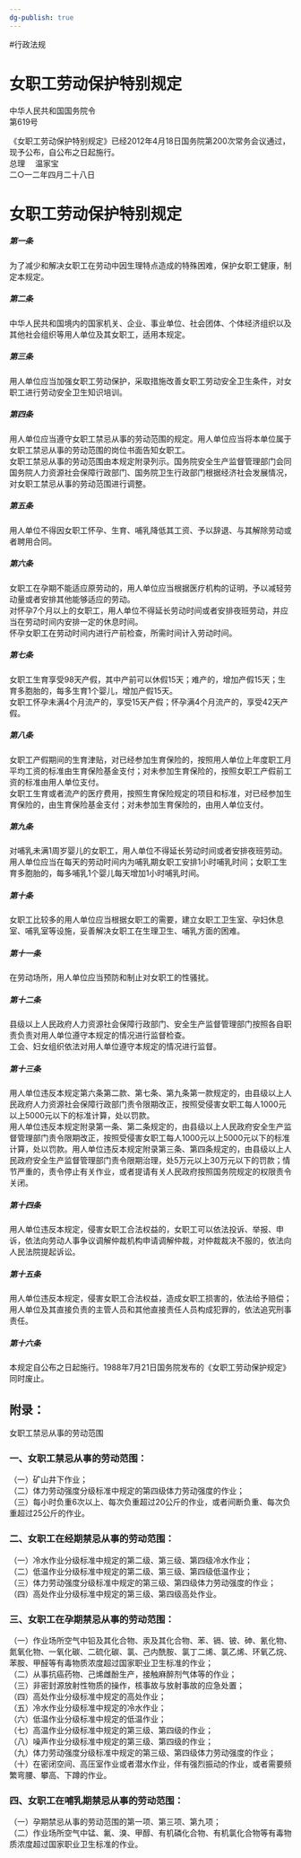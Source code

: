 ```yaml
---
dg-publish: true
---
```

#行政法规 

# 女职工劳动保护特别规定

中华人民共和国国务院令  
第619号

《女职工劳动保护特别规定》已经2012年4月18日国务院第200次常务会议通过，现予公布，自公布之日起施行。  
总理 　温家宝  
二○一二年四月二十八日

# 女职工劳动保护特别规定

##### 第一条

为了减少和解决女职工在劳动中因生理特点造成的特殊困难，保护女职工健康，制定本规定。 

##### 第二条

中华人民共和国境内的国家机关、企业、事业单位、社会团体、个体经济组织以及其他社会组织等用人单位及其女职工，适用本规定。  

##### 第三条

用人单位应当加强女职工劳动保护，采取措施改善女职工劳动安全卫生条件，对女职工进行劳动安全卫生知识培训。 

##### 第四条

用人单位应当遵守女职工禁忌从事的劳动范围的规定。用人单位应当将本单位属于女职工禁忌从事的劳动范围的岗位书面告知女职工。  
女职工禁忌从事的劳动范围由本规定附录列示。国务院安全生产监督管理部门会同国务院人力资源社会保障行政部门、国务院卫生行政部门根据经济社会发展情况，对女职工禁忌从事的劳动范围进行调整。  

##### 第五条

用人单位不得因女职工怀孕、生育、哺乳降低其工资、予以辞退、与其解除劳动或者聘用合同。  

##### 第六条

女职工在孕期不能适应原劳动的，用人单位应当根据医疗机构的证明，予以减轻劳动量或者安排其他能够适应的劳动。  
对怀孕7个月以上的女职工，用人单位不得延长劳动时间或者安排夜班劳动，并应当在劳动时间内安排一定的休息时间。  
怀孕女职工在劳动时间内进行产前检查，所需时间计入劳动时间。  

##### 第七条

女职工生育享受98天产假，其中产前可以休假15天；难产的，增加产假15天；生育多胞胎的，每多生育1个婴儿，增加产假15天。  
女职工怀孕未满4个月流产的，享受15天产假；怀孕满4个月流产的，享受42天产假。  

##### 第八条

女职工产假期间的生育津贴，对已经参加生育保险的，按照用人单位上年度职工月平均工资的标准由生育保险基金支付；对未参加生育保险的，按照女职工产假前工资的标准由用人单位支付。  
女职工生育或者流产的医疗费用，按照生育保险规定的项目和标准，对已经参加生育保险的，由生育保险基金支付；对未参加生育保险的，由用人单位支付。  

##### 第九条

对哺乳未满1周岁婴儿的女职工，用人单位不得延长劳动时间或者安排夜班劳动。  
用人单位应当在每天的劳动时间内为哺乳期女职工安排1小时哺乳时间；女职工生育多胞胎的，每多哺乳1个婴儿每天增加1小时哺乳时间。  

##### 第十条

女职工比较多的用人单位应当根据女职工的需要，建立女职工卫生室、孕妇休息室、哺乳室等设施，妥善解决女职工在生理卫生、哺乳方面的困难。  

##### 第十一条

在劳动场所，用人单位应当预防和制止对女职工的性骚扰。

##### 第十二条

县级以上人民政府人力资源社会保障行政部门、安全生产监督管理部门按照各自职责负责对用人单位遵守本规定的情况进行监督检查。  
工会、妇女组织依法对用人单位遵守本规定的情况进行监督。  

##### 第十三条

用人单位违反本规定第六条第二款、第七条、第九条第一款规定的，由县级以上人民政府人力资源社会保障行政部门责令限期改正，按照受侵害女职工每人1000元以上5000元以下的标准计算，处以罚款。  
用人单位违反本规定附录第一条、第二条规定的，由县级以上人民政府安全生产监督管理部门责令限期改正，按照受侵害女职工每人1000元以上5000元以下的标准计算，处以罚款。用人单位违反本规定附录第三条、第四条规定的，由县级以上人民政府安全生产监督管理部门责令限期治理，处5万元以上30万元以下的罚款；情节严重的，责令停止有关作业，或者提请有关人民政府按照国务院规定的权限责令关闭。  

##### 第十四条

用人单位违反本规定，侵害女职工合法权益的，女职工可以依法投诉、举报、申诉，依法向劳动人事争议调解仲裁机构申请调解仲裁，对仲裁裁决不服的，依法向人民法院提起诉讼。  

##### 第十五条

用人单位违反本规定，侵害女职工合法权益，造成女职工损害的，依法给予赔偿；用人单位及其直接负责的主管人员和其他直接责任人员构成犯罪的，依法追究刑事责任。  

##### 第十六条

本规定自公布之日起施行。1988年7月21日国务院发布的《女职工劳动保护规定》同时废止。

## 附录：

女职工禁忌从事的劳动范围

### 一、女职工禁忌从事的劳动范围：
（一）矿山井下作业；  
（二）体力劳动强度分级标准中规定的第四级体力劳动强度的作业；  
（三）每小时负重6次以上、每次负重超过20公斤的作业，或者间断负重、每次负重超过25公斤的作业。  
### 二、女职工在经期禁忌从事的劳动范围：
（一）冷水作业分级标准中规定的第二级、第三级、第四级冷水作业；  
（二）低温作业分级标准中规定的第二级、第三级、第四级低温作业；  
（三）体力劳动强度分级标准中规定的第三级、第四级体力劳动强度的作业；  
（四）高处作业分级标准中规定的第三级、第四级高处作业。  
### 三、女职工在孕期禁忌从事的劳动范围：
（一）作业场所空气中铅及其化合物、汞及其化合物、苯、镉、铍、砷、氰化物、氮氧化物、一氧化碳、二硫化碳、氯、己内酰胺、氯丁二烯、氯乙烯、环氧乙烷、苯胺、甲醛等有毒物质浓度超过国家职业卫生标准的作业；  
（二）从事抗癌药物、己烯雌酚生产，接触麻醉剂气体等的作业；  
（三）非密封源放射性物质的操作，核事故与放射事故的应急处置；  
（四）高处作业分级标准中规定的高处作业；  
（五）冷水作业分级标准中规定的冷水作业；  
（六）低温作业分级标准中规定的低温作业；  
（七）高温作业分级标准中规定的第三级、第四级的作业；  
（八）噪声作业分级标准中规定的第三级、第四级的作业；  
（九）体力劳动强度分级标准中规定的第三级、第四级体力劳动强度的作业；  
（十）在密闭空间、高压室作业或者潜水作业，伴有强烈振动的作业，或者需要频繁弯腰、攀高、下蹲的作业。  
### 四、女职工在哺乳期禁忌从事的劳动范围：
（一）孕期禁忌从事的劳动范围的第一项、第三项、第九项；  
（二）作业场所空气中锰、氟、溴、甲醇、有机磷化合物、有机氯化合物等有毒物质浓度超过国家职业卫生标准的作业。